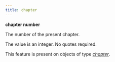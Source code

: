 ```yaml
---
title: chapter
---
```


**chapter number**

The number of the present chapter.

The value is an integer. No quotes required.

This feature is present on objects of type [*chapter*](otype).


